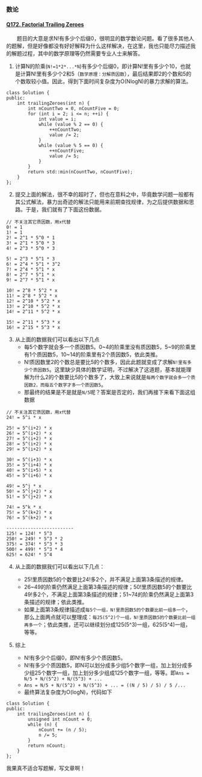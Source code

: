 ### 数论
#### [Q172. Factorial Trailing Zeroes](https://leetcode-cn.com/problems/factorial-trailing-zeroes/)
&emsp;&emsp;题目的大意是求N!有多少个后缀0，很明显的数学数论问题。看了很多其他人的题解，但是好像都没有好好解释为什么这样解决，在这里，我也只能尽力描述我的解题过程，其中的数学原理等仍然需要专业人士来解答。

1. 计算N的阶乘(`N!=1*2*...*N`)有多少个后缀0，即计算N!里有多少个10，也就是计算N!里有多少个2和5（`数学原理：分解质因数`），最后结果即2的个数和5的个数取较小值。因此，得到下面时间复杂度为O(NlogN)的暴力求解的算法。

```
class Solution {
public:
    int trailingZeroes(int n) {
        int nCountTwo = 0, nCountFive = 0;
		for (int i = 2; i <= n; ++i) {
			int value = i;
			while (value % 2 == 0) {
				++nCountTwo;
				value /= 2;
			}
			while (value % 5 == 0) {
				++nCountFive;
				value /= 5;
			}
		}
		return std::min(nCountTwo, nCountFive);
	}
};
```

2. 提交上面的解法，很不幸的超时了，但也在意料之中，毕竟数学问题一般都有其公式解法，暴力出奇迹的解法只能用来前期查找规律，为之后提供数据和思路。于是，我们就有了下面这份数据。

```
// 不关注其它质因数，用x代替
0! = 1
1! = 1
2! = 2^1 * 5^0 * 1
3! = 2^1 * 5^0 * 3
4! = 2^3 * 5^0 * 3

5! = 2^3 * 5^1 * 3
6! = 2^4 * 5^1 * 3^2
7! = 2^4 * 5^1 * x
8! = 2^7 * 5^1 * x
9! = 2^7 * 5^1 * x

10! = 2^8 * 5^2 * x
11! = 2^8 * 5^2 * x
12! = 2^10 * 5^2 * x
13! = 2^10 * 5^2 * x
14! = 2^11 * 5^2 * x

15! = 2^11 * 5^3 * x
16! = 2^15 * 5^3 * x
```

3. 从上面的数据我们可以看出以下几点
	- 每5个数字就会多一个质因数5。0~4的阶乘里没有质因数5，5~9的阶乘里有1个质因数5，10~14的阶乘里有2个质因数5，依此类推。
	- N!质因数里2的个数总是要比5的个数多，因此此题就变成了求解`N!里有多少个质因数5`。这里缺少具体的数学证明，不过解决了这道题，基本就能理解为什么2的个数要比5的个数多了，大致上来说就是`每两个数字就会多一个质因数2，而每五个数字才多一个质因数5`。
	- 那最终的结果是不是就是`N/5`呢？答案是否定的，我们再接下来看下面这组数据

```
// 不关注其它质因数，用x代替
24! = 5^i * x

25! = 5^(i+2) * x
26! = 5^(i+2) * x
27! = 5^(i+2) * x
28! = 5^(i+2) * x
29! = 5^(i+2) * x

30! = 5^(i+3) * x
35! = 5^(i+4) * x
40! = 5^(i+5) * x
45! = 5^(i+6) * x

49! = 5^j * x
50! = 5^(j+2) * x
51! = 5^(j+2) * x

74! = 5^k * x
75! = 5^(k+2) * x
76! = 5^(k+2) * x

-------------------------
125! = 124! * 5^3
250! = 249! * 5^3 * 2
375! = 374! * 5^3 * 3
500! = 499! * 5^3 * 4
625! = 624! * 5^4
```

4. 从上面的数据我们可以看出以下几点：
	- 25!里质因数5的个数要比24!多2个，并不满足上面第3条描述的规律。
	- 26~49的阶乘仍然满足上面第3条描述的规律；50!里质因数5的个数要比49!多2个，不满足上面第3条描述的规律；51~74的阶乘仍然满足上面第3条描述的规律；依此类推。
	- 如果上面第3条规律描述成`每5个一组，N!里质因数5的个数要比前一组多一个`，那么上面两点就可以整理成：`每25(5^2)个一组，N!里质因数5的个数要比前一组再多一个`；依此类推，还可以继续划分成125(5^3)一组，625(5^4)一组，等等。

5. 综上
	- N!有多少个后缀0，即N!有多少个质因数5。
	- N!有多少个质因数5，即N可以划分成多少组5个数字一组，加上划分成多少组25个数字一组，加上划分多少组成125个数字一组，等等。即`Ans = N/5 + N/(5^2) + N/(5^3) + ...`
	- `Ans = N/5 + N/(5^2) + N/(5^3) + ... = ((N / 5) / 5) / 5 /...`
	- 最终算法复杂度为O(logN)，代码如下

```
class Solution {
public:
	int trailingZeroes(int n) {
		unsigned int nCount = 0;
		while (n) {
			nCount += (n / 5);
			n /= 5;
		}
		return nCount;
	}
};
```

我果真不适合写题解，写文章啊！